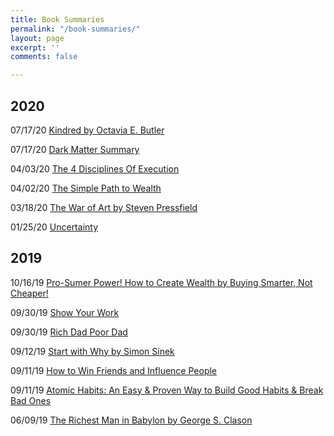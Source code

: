 ```yaml
---
title: Book Summaries
permalink: "/book-summaries/"
layout: page
excerpt: ''
comments: false

---
```

## 2020

07/17/20 [Kindred by Octavia E. Butler](https://bakarimustafa.com/book-summaries/kindred-by-octavia-e.butler/)

07/17/20 [Dark Matter Summary](https://bakarimustafa.com/book-summaries/dark-matter-summary/)

04/03/20 [The 4 Disciplines Of Execution](https://bakarimustafa.com/book-summaries/the-4-disciplines-of-execution/)

04/02/20 [The Simple Path to Wealth](https://bakarimustafa.com/book-summaries/personal-finance/the-simple-path-to-wealth/)

03/18/20 [The War of Art by Steven Pressfield](https://bakarimustafa.com/book-summaries/writing/the-war-of-art/)

01/25/20 [Uncertainty](https://bakarimustafa.com/book-summaries/uncertainty/)

## 2019

10/16/19 [Pro-Sumer Power! How to Create Wealth by Buying Smarter, Not Cheaper!](https://bakarimustafa.com/book-summaries/Business/prosumer-power-by-dr-bill-quain-book/)

09/30/19 [Show Your Work](https://bakarimustafa.com/book-summaries/writing/show-your-work/)

09/30/19 [Rich Dad Poor Dad](https://bakarimustafa.com/book-summaries/personal-finance/rich-dad-poor-dad/)

09/12/19 [Start with Why by Simon Sinek](https://bakarimustafa.com/book-summaries/Business/start-with-why/)

09/11/19 [How to Win Friends and Influence People](https://bakarimustafa.com/book-summaries/self-help/how-to-win-friends-and-influence-people/)

09/11/19 [Atomic Habits: An Easy & Proven Way to Build Good Habits & Break Bad Ones](https://bakarimustafa.com/book-summaries/atomic-habits-by-james-clear/)

06/09/19 [The Richest Man in Babylon by George S. Clason](https://bakarimustafa.com/book-summaries/the-richest-man-in-babylon/)